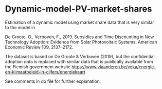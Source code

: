 # Dynamic-model-PV-market-shares

Estimation of a dynamic model using market share data that is very similar to the model in

De Groote, O., Verboven, F., 2019. Subsidies and Time Discounting in New Technology Adoption: Evidence from Solar Photovoltaic Systems. 
American Economic Review 109, 2137–2172.

The dataset is based on De Groote & Verboven (2019), but the confidential adoption data is replaced with similar data that is publically available 
from the Flemish government website https://www.vlaanderen.be/veka/energie-en-klimaatbeleid-in-cijfers/energiekaart.

See comments in do file for further explanation.
